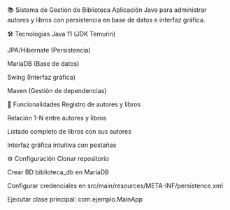 📚 Sistema de Gestión de Biblioteca
Aplicación Java para administrar autores y libros con persistencia en base de datos e interfaz gráfica.

🛠 Tecnologías
Java 11 (JDK Temurin)

JPA/Hibernate (Persistencia)

MariaDB (Base de datos)

Swing (Interfaz gráfica)

Maven (Gestión de dependencias)

🚀 Funcionalidades
Registro de autores y libros

Relación 1-N entre autores y libros

Listado completo de libros con sus autores

Interfaz gráfica intuitiva con pestañas

⚙️ Configuración
Clonar repositorio

Crear BD biblioteca_db en MariaDB

Configurar credenciales en src/main/resources/META-INF/persistence.xml

Ejecutar clase principal: com.ejemplo.MainApp
